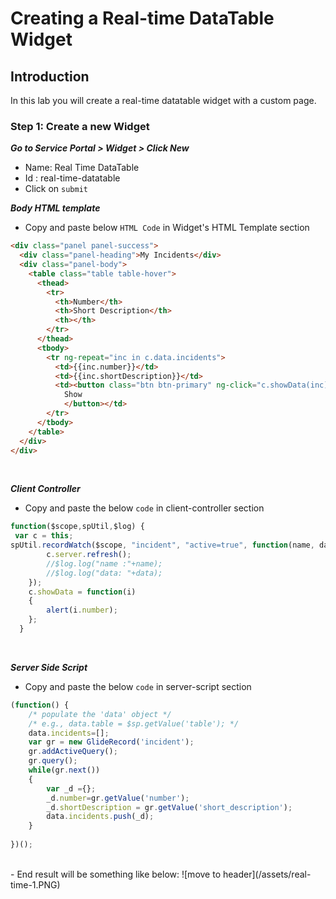 # Creating a Real-time DataTable Widget
## Introduction
In this lab you will create a real-time datatable widget with a custom page.

### Step 1: Create a new Widget
***Go to Service Portal > Widget > Click New***
- Name: Real Time DataTable
- Id : real-time-datatable
- Click on `submit`

***Body HTML template***
- Copy and paste below `HTML Code` in Widget's HTML Template section
```HTML
<div class="panel panel-success">
  <div class="panel-heading">My Incidents</div>
  <div class="panel-body">
    <table class="table table-hover">
      <thead>
        <tr>
          <th>Number</th>
          <th>Short Description</th>
          <th></th>
        </tr>
      </thead>
      <tbody>
        <tr ng-repeat="inc in c.data.incidents">
          <td>{{inc.number}}</td>
          <td>{{inc.shortDescription}}</td>
          <td><button class="btn btn-primary" ng-click="c.showData(inc)">
            Show
            </button></td>
        </tr>
      </tbody>
    </table>
  </div>
</div>
```
<br/>

***Client Controller***
- Copy and paste the below `code` in client-controller section
```javascript
function($scope,spUtil,$log) {
 var c = this;
spUtil.recordWatch($scope, "incident", "active=true", function(name, data) {
		c.server.refresh();
		//$log.log("name :"+name);
		//$log.log("data: "+data);
	});
	c.showData = function(i)
	{
		alert(i.number);
	};
  }
  ```
  <br/>
  
***Server Side Script***
- Copy and paste the below `code` in server-script section
```javascript
(function() {
	/* populate the 'data' object */
	/* e.g., data.table = $sp.getValue('table'); */
	data.incidents=[];
	var gr = new GlideRecord('incident');
	gr.addActiveQuery();
	gr.query();
	while(gr.next())
	{
		var _d ={};
		_d.number=gr.getValue('number');
		_d.shortDescription = gr.getValue('short_description');
		data.incidents.push(_d);
	}
	
})();
```
<br/>
- End result will be something like below:
![move to header](/assets/real-time-1.PNG)<br/>
